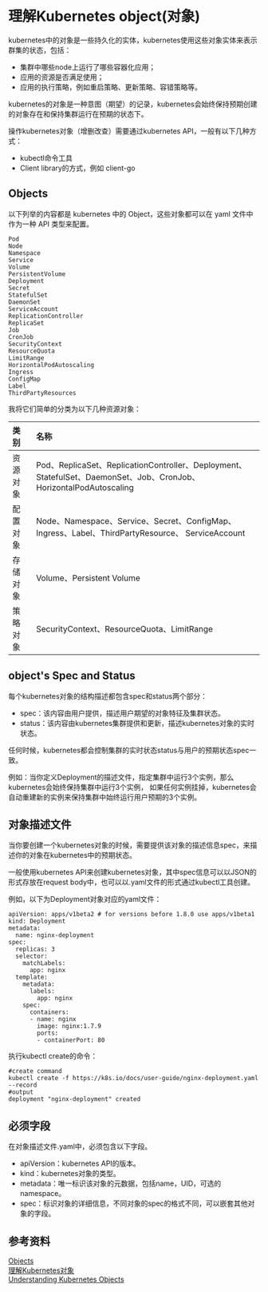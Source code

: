 # 理解Kubernetes object(对象)

kubernetes中的对象是一些持久化的实体，kubernetes使用这些对象实体来表示群集的状态，包括：

- 集群中哪些node上运行了哪些容器化应用；  
- 应用的资源是否满足使用；  
- 应用的执行策略，例如重启策略、更新策略、容错策略等。  

kubernetes的对象是一种意图（期望）的记录，kubernetes会始终保持预期创建的对象存在和保持集群运行在预期的状态下。

操作kubernetes对象（增删改查）需要通过kubernetes API，一般有以下几种方式：  
- kubectl命令工具  
- Client library的方式，例如 client-go  

## Objects

以下列举的内容都是 kubernetes 中的 Object，这些对象都可以在 yaml 文件中作为一种 API 类型来配置。

```
Pod
Node
Namespace
Service
Volume
PersistentVolume
Deployment
Secret
StatefulSet
DaemonSet
ServiceAccount
ReplicationController
ReplicaSet
Job
CronJob
SecurityContext
ResourceQuota
LimitRange
HorizontalPodAutoscaling
Ingress
ConfigMap
Label
ThirdPartyResources
```

我将它们简单的分类为以下几种资源对象：

|类别|名称|
|:--|:--|
|资源对象|Pod、ReplicaSet、ReplicationController、Deployment、StatefulSet、DaemonSet、Job、CronJob、HorizontalPodAutoscaling|
|配置对象|Node、Namespace、Service、Secret、ConfigMap、Ingress、Label、ThirdPartyResource、 ServiceAccount|
|存储对象|Volume、Persistent Volume|
|策略对象|SecurityContext、ResourceQuota、LimitRange|

## object's Spec and Status

每个kubernetes对象的结构描述都包含spec和status两个部分：  
- spec：该内容由用户提供，描述用户期望的对象特征及集群状态。  
- status：该内容由kubernetes集群提供和更新，描述kubernetes对象的实时状态。  

任何时候，kubernetes都会控制集群的实时状态status与用户的预期状态spec一致。

例如：当你定义Deployment的描述文件，指定集群中运行3个实例，那么kubernetes会始终保持集群中运行3个实例，
如果任何实例挂掉，kubernetes会自动重建新的实例来保持集群中始终运行用户预期的3个实例。

## 对象描述文件

当你要创建一个kubernetes对象的时候，需要提供该对象的描述信息spec，来描述你的对象在kubernetes中的预期状态。

一般使用kubernetes API来创建kubernetes对象，其中spec信息可以以JSON的形式存放在request body中，也可以以.yaml文件的形式通过kubectl工具创建。

例如，以下为Deployment对象对应的yaml文件：  

```
apiVersion: apps/v1beta2 # for versions before 1.8.0 use apps/v1beta1
kind: Deployment
metadata:
  name: nginx-deployment
spec:
  replicas: 3
  selector:
    matchLabels:
      app: nginx
  template:
    metadata:
      labels:
        app: nginx
    spec:
      containers:
      - name: nginx
        image: nginx:1.7.9
        ports:
        - containerPort: 80
```

执行kubectl create的命令：  
```
#create command
kubectl create -f https://k8s.io/docs/user-guide/nginx-deployment.yaml --record
#output
deployment "nginx-deployment" created
```

## 必须字段

在对象描述文件.yaml中，必须包含以下字段。

- apiVersion：kubernetes API的版本。  
- kind：kubernetes对象的类型。  
- metadata：唯一标识该对象的元数据，包括name，UID，可选的namespace。  
- spec：标识对象的详细信息，不同对象的spec的格式不同，可以嵌套其他对象的字段。  

## 参考资料

[Objects](https://jimmysong.io/kubernetes-handbook/concepts/objects.html)  
[理解Kubernetes对象](https://blog.csdn.net/huwh_/article/details/79068190)  
[Understanding Kubernetes Objects](https://kubernetes.io/docs/concepts/overview/working-with-objects/kubernetes-objects/)  

